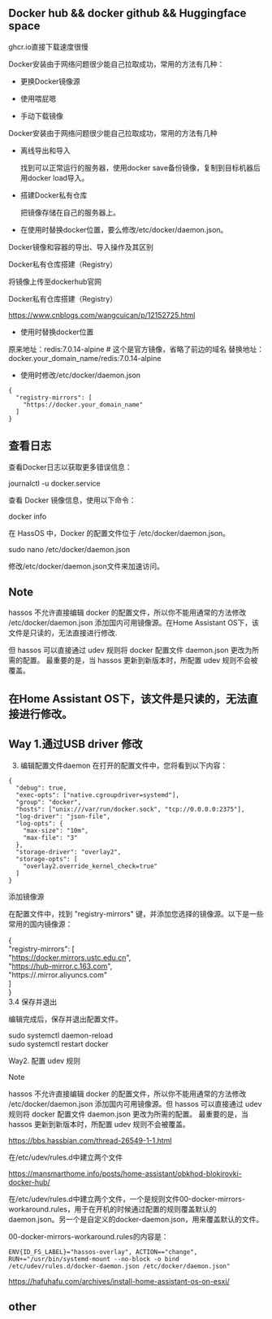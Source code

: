


## Docker hub && docker github  && Huggingface space

ghcr.io直接下载速度很慢



Docker安装由于网络问题很少能自己拉取成功，常用的方法有几种：

- 更换Docker镜像源

- 使用喂屁嗯

- 手动下载镜像

Docker安装由于网络问题很少能自己拉取成功，常用的方法有几种

- 离线导出和导入

  找到可以正常运行的服务器，使用docker save备份镜像，复制到目标机器后用docker load导入。

- 搭建Docker私有仓库

  把镜像存储在自己的服务器上。

- 在使用时替换docker位置，要么修改/etc/docker/daemon.json。

                        


Docker镜像和容器的导出、导入操作及其区别

Docker私有仓库搭建（Registry）

将镜像上传至dockerhub官网






Docker私有仓库搭建（Registry）

https://www.cnblogs.com/wangcuican/p/12152725.html


- 使用时替换docker位置

原来地址：redis:7.0.14-alpine  # 这个是官方镜像，省略了前边的域名
替换地址：docker.your_domain_name/redis:7.0.14-alpine

- 使用时修改/etc/docker/daemon.json

~~~
{
  "registry-mirrors": [
    "https://docker.your_domain_name"
  ]
}
~~~


## 查看日志
查看Docker日志以获取更多错误信息：

journalctl -u docker.service


查看 Docker 镜像信息，使用以下命令：

docker info  

在 HassOS 中，Docker 的配置文件位于 /etc/docker/daemon.json。

sudo nano /etc/docker/daemon.json  

修改/etc/docker/daemon.json文件来加速访问。

## Note

hassos 不允许直接编辑 docker 的配置文件，所以你不能用通常的方法修改 /etc/docker/daemon.json 添加国内可用镜像源。在Home Assistant OS下，该文件是只读的，无法直接进行修改.

但 hassos 可以直接通过 udev 规则将 docker 配置文件 daemon.json 更改为所需的配置。
最重要的是，当 hassos 更新到新版本时，所配置 udev 规则不会被覆盖。

## 在Home Assistant OS下，该文件是只读的，无法直接进行修改。


## Way 1.通过USB driver 修改

3. 编辑配置文件daemon
在打开的配置文件中，您将看到以下内容：
~~~
{  
  "debug": true,  
  "exec-opts": ["native.cgroupdriver=systemd"],  
  "group": "docker",  
  "hosts": ["unix:///var/run/docker.sock", "tcp://0.0.0.0:2375"],  
  "log-driver": "json-file",  
  "log-opts": {  
    "max-size": "10m",  
    "max-file": "3"  
  },  
  "storage-driver": "overlay2",  
  "storage-opts": [  
    "overlay2.override_kernel_check=true"  
  ]  
}  
~~~

添加镜像源

在配置文件中，找到 "registry-mirrors" 键，并添加您选择的镜像源。以下是一些常用的国内镜像源：

{  
  "registry-mirrors": [  
    "https://docker.mirrors.ustc.edu.cn",  
    "https://hub-mirror.c.163.com",  
    "https://<your-id>.mirror.aliyuncs.com"  
  ]  
}  
3.4 保存并退出

编辑完成后，保存并退出配置文件。

sudo systemctl daemon-reload  
sudo systemctl restart docker  


Way2. 配置 udev 规则

Note

hassos 不允许直接编辑 docker 的配置文件，所以你不能用通常的方法修改 /etc/docker/daemon.json 添加国内可用镜像源。但 hassos 可以直接通过 udev 规则将 docker 配置文件 daemon.json 更改为所需的配置。
最重要的是，当 hassos 更新到新版本时，所配置 udev 规则不会被覆盖。

https://bbs.hassbian.com/thread-26549-1-1.html

在/etc/udev/rules.d中建立两个文件

https://mansmarthome.info/posts/home-assistant/obkhod-blokirovki-docker-hub/

在/etc/udev/rules.d中建立两个文件，一个是规则文件00-docker-mirrors-workaround.rules，用于在开机的时候通过配置的规则覆盖默认的daemon.json。另一个是自定义的docker-daemon.json，用来覆盖默认的文件。

00-docker-mirrors-workaround.rules的内容是：

~~~
ENV{ID_FS_LABEL}="hassos-overlay", ACTION=="change", RUN+="/usr/bin/systemd-mount --no-block -o bind /etc/udev/rules.d/docker-daemon.json /etc/docker/daemon.json"

~~~

https://hafuhafu.com/archives/install-home-assistant-os-on-esxi/


## other

